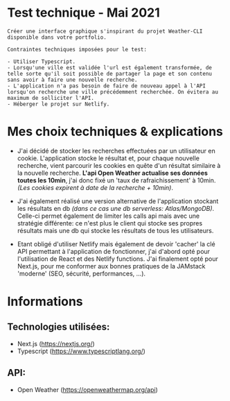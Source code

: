# Test technique - Mai 2021

```
Créer une interface graphique s'inspirant du projet Weather-CLI disponible dans votre portfolio. 

Contraintes techniques imposées pour le test:

- Utiliser Typescript.
- Lorsqu'une ville est validée l'url est également transformée, de telle sorte qu'il soit possible de partager la page et son contenu sans avoir à faire une nouvelle recherche.
- L'application n'a pas besoin de faire de nouveau appel à l'API lorsqu'on recherche une ville précédemment recherchée. On évitera au maximum de solliciter l'API.
- Héberger le projet sur Netlify.
```

# Mes choix techniques & explications

- J'ai décidé de stocker les recherches effectuées par un utilisateur en cookie. L'application stocke le résultat et, pour chaque nouvelle recherche, vient parcourir les cookies en quête d'un résultat similaire à la nouvelle recherche. __L'api Open Weather actualise ses données toutes les 10min__, j'ai donc fixé un 'taux de rafraichissement' à 10min. _(Les cookies expirent à date de la recherche + 10min)_.

- J'ai également réalisé une version alternative de l'application stockant les résultats en db _(dans ce cas une db serverless: Atlas/MongoDB)_. Celle-ci permet également de limiter les calls api mais avec une stratégie différente: ce n'est plus le client qui stocke ses propres résultats mais une db qui stocke les résultats de tous les utilisateurs. 

- Etant obligé d'utiliser Netlify mais également de devoir 'cacher' la clé API permettant à l'application de fonctionner, j'ai d'abord opté pour l'utilisation de React et des Netlify functions. J'ai finalement opté pour Next.js, pour me conformer aux bonnes pratiques de la JAMstack 'moderne' (SEO, sécurité, performances, ...).

# Informations

## Technologies utilisées:
- Next.js (https://nextjs.org/)
- Typescript (https://www.typescriptlang.org/)

## API:
- Open Weather (https://openweathermap.org/api)

